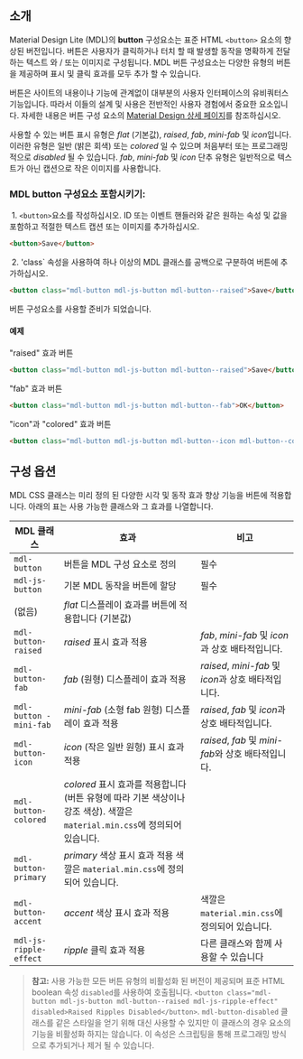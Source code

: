 ## 소개

Material Design Lite (MDL)의 **button** 구성요소는 표준 HTML `<button>` 요소의 향상된 버전입니다. 버튼은 사용자가 클릭하거나 터치 할 때 발생할 동작을 명확하게 전달하는 텍스트 와 / 또는 이미지로 구성됩니다. MDL 버튼 구성요소는 다양한 유형의 버튼을 제공하며 표시 및 클릭 효과를 모두 추가 할 수 있습니다.

버튼은 사이트의 내용이나 기능에 관계없이 대부분의 사용자 인터페이스의 유비쿼터스 기능입니다. 따라서 이들의 설계 및 사용은 전반적인 사용자 경험에서 중요한 요소입니다. 자세한 내용은 버튼 구성 요소의 [Material Design 상세 페이지](http://www.google.com/design/spec/components/buttons.html)를 참조하십시오.

사용할 수 있는 버튼 표시 유형은 *flat* (기본값), *raised*, *fab*, *mini-fab* 및 *icon*입니다. 이러한 유형은 일반 (밝은 회색) 또는 *colored* 일 수 있으며 처음부터 또는 프로그래밍적으로 *disabled* 될 수 있습니다. *fab*, *mini-fab* 및 *icon* 단추 유형은 일반적으로 텍스트가 아닌 캡션으로 작은 이미지를 사용합니다.

### MDL **button** 구성요소 포함시키기:

&nbsp;1. `<button>`요소를 작성하십시오. ID 또는 이벤트 핸들러와 같은 원하는 속성 및 값을 포함하고 적절한 텍스트 캡션 또는 이미지를 추가하십시오.
```html
<button>Save</button>
```
&nbsp;2. 'class` 속성을 사용하여 하나 이상의 MDL 클래스를 공백으로 구분하여 버튼에 추가하십시오.
```html
<button class="mdl-button mdl-js-button mdl-button--raised">Save</button>
```

버튼 구성요소를 사용할 준비가 되었습니다.

#### 예제

"raised" 효과 버튼
```html
<button class="mdl-button mdl-js-button mdl-button--raised">Save</button>
```

"fab" 효과 버튼
```html
<button class="mdl-button mdl-js-button mdl-button--fab">OK</button>
```

"icon"과 "colored" 효과 버튼
```html
<button class="mdl-button mdl-js-button mdl-button--icon mdl-button--colored">?</button>
```

## 구성 옵션

MDL CSS 클래스는 미리 정의 된 다양한 시각 및 동작 효과 향상 기능을 버튼에 적용합니다. 아래의 표는 사용 가능한 클래스와 그 효과를 나열합니다.

| MDL 클래스 | 효과 | 비고 |
| ----------- | -------- | --------- |
| `mdl-button` | 버튼을 MDL 구성 요소로 정의 | 필수 |
| `mdl-js-button` | 기본 MDL 동작을 버튼에 할당 | 필수 |
| (없음) | *flat* 디스플레이 효과를 버튼에 적용합니다 (기본값) |  |
| `mdl-button-raised` | *raised* 표시 효과 적용 | *fab*, *mini-fab* 및 *icon*과 상호 배타적입니다. |
| `mdl-button-fab` | *fab* (원형) 디스플레이 효과 적용 | *raised*, *mini-fab* 및 *icon*과 상호 배타적입니다. |
| `mdl-button - mini-fab` | *mini-fab* (소형 fab 원형) 디스플레이 효과 적용 | *raised*, *fab* 및 *icon*과 상호 배타적입니다. |
| `mdl-button-icon` | *icon* (작은 일반 원형) 표시 효과 적용 | *raised*, *fab* 및 *mini-fab*와 상호 배타적입니다. |
| `mdl-button-colored` | *colored* 표시 효과를 적용합니다 (버튼 유형에 따라 기본 색상이나 강조 색상). 색깔은 `material.min.css`에 정의되어 있습니다. |
| `mdl-button-primary` | *primary* 색상 표시 효과 적용 색깔은 `material.min.css`에 정의되어 있습니다. |
| `mdl-button-accent` | *accent* 색상 표시 효과 적용 | 색깔은 `material.min.css`에 정의되어 있습니다. |
| `mdl-js-ripple-effect` | *ripple* 클릭 효과 적용 | 다른 클래스와 함께 사용할 수 있습니다 |

>**참고:** 사용 가능한 모든 버튼 유형의 비활성화 된 버전이 제공되며 표준 HTML boolean 속성 `disabled`를 사용하여 호출됩니다. `<button class="mdl-button mdl-js-button mdl-button--raised mdl-js-ripple-effect" disabled>Raised Ripples Disabled</button>`. `mdl-button-disabled` 클래스를 같은 스타일을 얻기 위해 대신 사용할 수 있지만 이 클래스의 경우 요소의 기능을 비활성화 하지는 않습니다.
>이 속성은 스크립팅을 통해 프로그래밍 방식으로 추가되거나 제거 될 수 있습니다.
